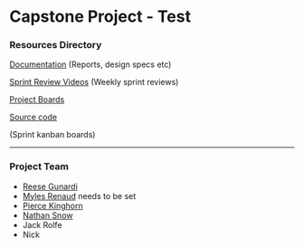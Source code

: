 # Capstone Project - Test

### Resources Directory

[Documentation](https://cqu365-my.sharepoint.com/:f:/g/personal/jack_rolfe_cqumail_com/EtysiLwBA1NOqG0zRGE6OJMBX_W6052omkSvq99B6_lfXA?e=rdQcFr) (Reports, design specs etc)

[Sprint Review Videos](https://drive.google.com/drive/u/1/folders/13LeweaKCsdYLkrc6tjZeUculwS8SzRbZ) (Weekly sprint reviews)

[Project Boards](https://github.com/RJGY/capstoneproject/projects/3) 

[Source code](https://github.com/RJGY/capstoneproject)

(Sprint kanban boards)
___

### Project Team
- [Reese Gunardi](https://github.com/RJGY)
- [Myles Renaud](https://google.com.au "Link not set") needs to be set
- [Pierce Kinghorn](https://github.com/PierceKH) 
- [Nathan Snow](https://github.com/nathansnow1981/nathansnow1981)
- Jack Rolfe
- Nick 
